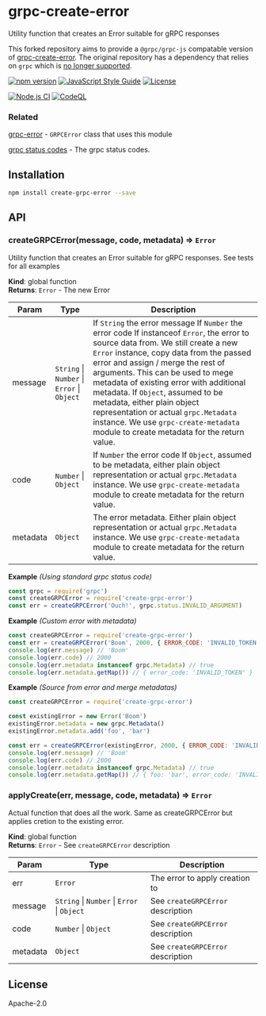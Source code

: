 # grpc-create-error

Utility function that creates an Error suitable for gRPC responses

This forked repository aims to provide a `@grpc/grpc-js` compatable version of [grpc-create-error](https://github.com/bojand/grpc-create-error). The original repository has a dependency that relies on `grpc` which is [no longer supported](https://grpc.io/blog/grpc-js-1.0/).


[![npm version](https://img.shields.io/npm/v/@eeston/grpc-create-error.svg?style=flat-square)](https://www.npmjs.com/package/@eeston/grpc-create-error)
[![JavaScript Style Guide](https://img.shields.io/badge/code_style-standard-brightgreen.svg?style=flat-square)](https://standardjs.com)
[![License](https://img.shields.io/github/license/bojand/grpc-create-error.svg?style=flat-square)](https://raw.githubusercontent.com/bojand/grpc-create-error/master/LICENSE)

[![Node.js CI](https://github.com/eeston/grpc-create-error/actions/workflows/nodejs.yml/badge.svg?branch=master)](https://github.com/eeston/grpc-create-error/actions/workflows/nodejs.yml)
[![CodeQL](https://github.com/eeston/grpc-create-error/actions/workflows/codeql-analysis.yml/badge.svg)](https://github.com/eeston/grpc-create-error/actions/workflows/codeql-analysis.yml)

### Related

[grpc-error](https://github.com/bojand/grpc-error) - `GRPCError` class that uses this module

[grpc status codes](https://grpc.io/grpc/node/grpc.html) - The grpc status codes.

## Installation
```bash
npm install create-grpc-error --save
```

## API

<a name="createGRPCError"></a>

### createGRPCError(message, code, metadata) ⇒ <code>Error</code>
Utility function that creates an Error suitable for gRPC responses.
See tests for all examples

**Kind**: global function  
**Returns**: <code>Error</code> - The new Error  

| Param | Type | Description |
| --- | --- | --- |
| message | <code>String</code> \| <code>Number</code> \| <code>Error</code> \| <code>Object</code> | If <code>String</code> the error message                                              If <code>Number</code> the error code                                              If instanceof <code>Error</code>, the error to source data from. We still create a new                                              <code>Error</code> instance, copy data from the passed error and assign / merge the rest                                              of arguments. This can be used to mege metadata of existing error with                                              additional metadata.                                              If <code>Object</code>, assumed to be metadata, either plain object representation                                              or actual <code>grpc.Metadata</code> instance. We use                                              <code>grpc-create-metadata</code> module to create metadata for the                                              return value. |
| code | <code>Number</code> \| <code>Object</code> | If <code>Number</code> the error code                              If <code>Object</code>, assumed to be metadata, either plain object representation                              or actual <code>grpc.Metadata</code> instance. We use                              <code>grpc-create-metadata</code> module to create metadata for the                              return value. |
| metadata | <code>Object</code> | The error metadata. Either plain object representation or actual                           <code>grpc.Metadata</code> instance. We use <code>grpc-create-metadata</code>                           module to create metadata for the return value. |

**Example** *(Using standard grpc status code)*  

```js
const grpc = require('grpc')
const createGRPCError = require('create-grpc-error')
const err = createGRPCError('Ouch!', grpc.status.INVALID_ARGUMENT)
```

**Example** *(Custom error with metadata)*  

```js
const createGRPCError = require('create-grpc-error')
const err = createGRPCError('Boom', 2000, { ERROR_CODE: 'INVALID_TOKEN' })
console.log(err.message) // 'Boom'
console.log(err.code) // 2000
console.log(err.metadata instanceof grpc.Metadata) // true
console.log(err.metadata.getMap()) // { error_code: 'INVALID_TOKEN' }
```

**Example** *(Source from error and merge metadatas)*  

```js
const createGRPCError = require('create-grpc-error')

const existingError = new Error('Boom')
existingError.metadata = new grpc.Metadata()
existingError.metadata.add('foo', 'bar')

const err = createGRPCError(existingError, 2000, { ERROR_CODE: 'INVALID_TOKEN' })
console.log(err.message) // 'Boom'
console.log(err.code) // 2000
console.log(err.metadata instanceof grpc.Metadata) // true
console.log(err.metadata.getMap()) // { foo: 'bar', error_code: 'INVALID_TOKEN' }
```

<a name="applyCreate"></a>

### applyCreate(err, message, code, metadata) ⇒ <code>Error</code>
Actual function that does all the work.
Same as createGRPCError but applies cretion to the existing error.

**Kind**: global function  
**Returns**: <code>Error</code> - See <code>createGRPCError</code> description  

| Param | Type | Description |
| --- | --- | --- |
| err | <code>Error</code> | The error to apply creation to |
| message | <code>String</code> \| <code>Number</code> \| <code>Error</code> \| <code>Object</code> | See <code>createGRPCError</code> description |
| code | <code>Number</code> \| <code>Object</code> | See <code>createGRPCError</code> description |
| metadata | <code>Object</code> | See <code>createGRPCError</code> description |

## License

  Apache-2.0
